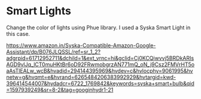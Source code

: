# Smart Lights

Change the color of lights using Phue library. I used a Syska Smart Light in this case.

https://www.amazon.in/Syska-Compatible-Amazon-Google-Assistant/dp/B076JLQSSL/ref=sr_1_2?adgrpid=61712952711&dchild=1&ext_vrnc=hi&gclid=Cj0KCQjwvvj5BRDkARIsAGD9vlJq_lCT0muHKtBr6oD92FRwmobgrzAN771mQ_oN_j9Csz2FMVrHT5oaAsTIEALw_wcB&hvadid=294144395969&hvdev=c&hvlocphy=9061995&hvnetw=g&hvqmt=e&hvrand=6265484206383992929&hvtargid=kwd-396414544007&hydadcr=6722_1769842&keywords=syska+smart+bulb&qid=1597939249&sr=8-2&tag=googinhydr1-21
